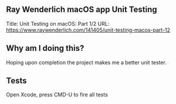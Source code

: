 ## Ray Wenderlich macOS app Unit Testing

Title: Unit Testing on macOS: Part 1/2
URL: https://www.raywenderlich.com/141405/unit-testing-macos-part-12

## Why am I doing this?

Hoping upon completion the project makes me a better unit tester.

## Tests

Open Xcode, press CMD-U to fire all tests
